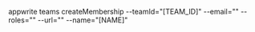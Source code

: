 appwrite teams createMembership --teamId="[TEAM_ID]" --email="" --roles="" --url="" --name="[NAME]" 